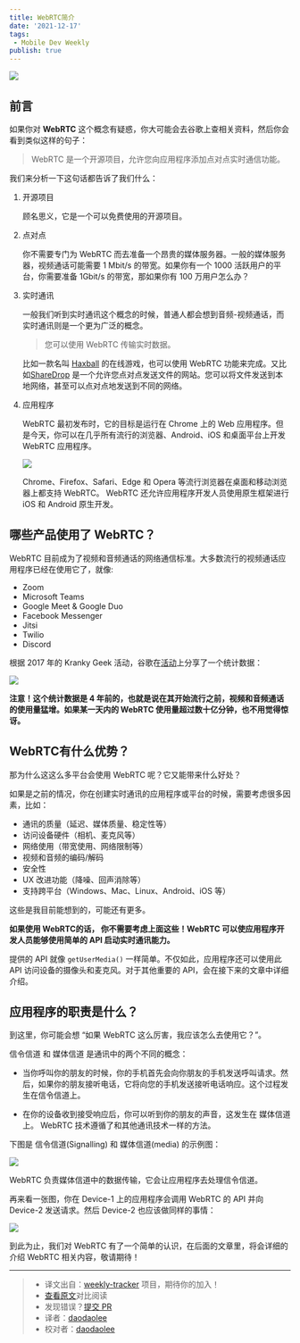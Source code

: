 ```yaml
---
title: WebRTC简介
date: '2021-12-17'
tags:
 - Mobile Dev Weekly
publish: true
---
```


![](https://cdn.jsdelivr.net/gh/daodaolee/photobed@main/img/20220112171045.png)

## 前言

如果你对 **WebRTC** 这个概念有疑惑，你大可能会去谷歌上查相关资料，然后你会看到类似这样的句子：

> WebRTC 是一个开源项目，允许您向应用程序添加点对点实时通信功能。

我们来分析一下这句话都告诉了我们什么：

1. 开源项目

   顾名思义，它是一个可以免费使用的开源项目。

2. 点对点

   你不需要专门为 WebRTC 而去准备一个昂贵的媒体服务器。一般的媒体服务器，视频通话可能需要 1 Mbit/s 的带宽。如果你有一个 1000 活跃用户的平台，你需要准备 1Gbit/s 的带宽，那如果你有 100 万用户怎么办？

3. 实时通讯

   一般我们听到实时通讯这个概念的时候，普通人都会想到音频-视频通话，而实时通讯则是一个更为广泛的概念。

   > 您可以使用 WebRTC 传输实时数据。

   比如一款名叫 [Haxball](https://www.haxball.com/) 的在线游戏，也可以使用 WebRTC 功能来完成。又比如[ShareDrop](https://www.sharedrop.io/) 是一个允许您点对点发送文件的网站。您可以将文件发送到本地网络，甚至可以点对点地发送到不同的网络。
	
4. 应用程序
	
	WebRTC 最初发布时，它的目标是运行在 Chrome 上的 Web 应用程序。但是今天，你可以在几乎所有流行的浏览器、Android、iOS 和桌面平台上开发 WebRTC 应用程序。
	
	![](https://cdn.jsdelivr.net/gh/daodaolee/photobed@main/img/20220112172211.png)
	
	Chrome、Firefox、Safari、Edge 和 Opera 等流行浏览器在桌面和移动浏览器上都支持 WebRTC。 WebRTC 还允许应用程序开发人员使用原生框架进行 iOS 和 Android 原生开发。

## 哪些产品使用了 WebRTC？

WebRTC 目前成为了视频和音频通话的网络通信标准。大多数流行的视频通话应用程序已经在使用它了，就像:

- Zoom
- Microsoft Teams
- Google Meet & Google Duo
- Facebook Messenger
- Jitsi
- Twilio
- Discord

根据 2017 年的 Kranky Geek 活动，谷歌在[活动](https://youtu.be/PEXnbTyygi4?t=104)上分享了一个统计数据：

![](https://cdn.jsdelivr.net/gh/daodaolee/photobed@main/img/20220112172607.png)

**注意！这个统计数据是 4 年前的，也就是说在其开始流行之前，视频和音频通话的使用量猛增。如果某一天内的 WebRTC 使用量超过数十亿分钟，也不用觉得惊讶。**

## WebRTC有什么优势？

那为什么这这么多平台会使用 WebRTC 呢？它又能带来什么好处？

如果是之前的情况，你在创建实时通讯的应用程序或平台的时候，需要考虑很多因素，比如：

* 通讯的质量（延迟、媒体质量、稳定性等）
* 访问设备硬件（相机、麦克风等）
* 网络使用（带宽使用、网络限制等）
* 视频和音频的编码/解码
* 安全性
* UX 改进功能（降噪、回声消除等）
* 支持跨平台（Windows、Mac、Linux、Android、iOS 等）

这些是我目前能想到的，可能还有更多。

**如果使用 WebRTC的话， 你不需要考虑上面这些！WebRTC 可以使应用程序开发人员能够使用简单的 API 启动实时通讯能力。**

提供的 API 就像 `getUserMedia()` 一样简单。不仅如此，应用程序还可以使用此 API 访问设备的摄像头和麦克风。对于其他重要的 API，会在接下来的文章中详细介绍。

## 应用程序的职责是什么？

到这里，你可能会想 “如果 WebRTC 这么厉害，我应该怎么去使用它？”。

信令信道 和 媒体信道 是通讯中的两个不同的概念：

* 当你呼叫你的朋友的时候，你的手机首先会向你朋友的手机发送呼叫请求。然后，如果你的朋友接听电话，它将向您的手机发送接听电话响应。这个过程发生在信令信道上。

* 在你的设备收到接受响应后，你可以听到你的朋友的声音，这发生在 媒体信道上。 WebRTC 技术遵循了和其他通讯技术一样的方法。

下图是 信令信道(Signalling) 和 媒体信道(media) 的示例图：

![](https://cdn.jsdelivr.net/gh/daodaolee/photobed@main/img/20220112174210.gif)

WebRTC 负责媒体信道中的数据传输，它会让应用程序去处理信令信道。

再来看一张图，你在 Device-1 上的应用程序会调用 WebRTC 的 API 并向 Device-2 发送请求。然后 Device-2 也应该做同样的事情：

![](https://cdn.jsdelivr.net/gh/daodaolee/photobed@main/img/20220112174815.png)

到此为止，我们对 WebRTC 有了一个简单的认识，在后面的文章里，将会详细的介绍 WebRTC 相关内容，敬请期待！

---

> * 译文出自：[weekly-tracker](https://github.com/FEDarling/weekly-tracker) 项目，期待你的加入！
> * [查看原文]()对比阅读
> * 发现错误？[提交 PR](https://github.com/FEDarling/weekly-tracker/blob/main/weeklys/mobile_dev_weekly/382/webrtc.md)
> * 译者：[daodaolee](https://github.com/daodaolee)
> * 校对者：[daodaolee](https://github.com/daodaolee)
